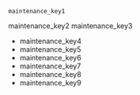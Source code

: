 ```ngMeta
maintenance_key1
```

maintenance_key2
maintenance_key3
- maintenance_key4
- maintenance_key5
- maintenance_key6
- maintenance_key7
- maintenance_key8
- maintenance_key9
